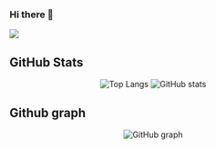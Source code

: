 ### Hi there 👋

![](https://github-profile-summary-cards.vercel.app/api/cards/profile-details?username=genie-ru&theme=dracula)

<h2>GitHub Stats</h2>

<p align="center">
  <img src="https://github-readme-stats.vercel.app/api/top-langs/?username=genie-ru&layout=compact&theme=dark" alt="Top Langs" />
  <img src="https://github-readme-stats.vercel.app/api?username=genie-ru&show_icons=true&theme=dark" alt="GitHub stats" />
</p>

<h2>Github graph</h2>

<p align="center">
  <img src="https://github-chart.vercel.app/api?user=genie-ru&theme=midnight-purple" alt="GitHub graph" />
</p>

